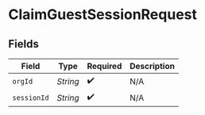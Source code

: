 # ClaimGuestSessionRequest


## Fields

| Field              | Type               | Required           | Description        |
| ------------------ | ------------------ | ------------------ | ------------------ |
| `orgId`            | *String*           | :heavy_check_mark: | N/A                |
| `sessionId`        | *String*           | :heavy_check_mark: | N/A                |